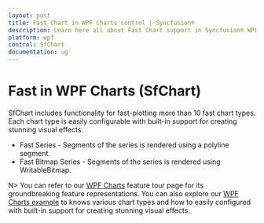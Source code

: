 ```yaml
---
layout: post
title: Fast Chart in WPF Charts control | Syncfusion®
description: Learn here all about Fast Chart support in Syncfusion® WPF Charts (SfChart) control, its elements and more details.
platform: wpf
control: SfChart
documentation: ug
---
```


# Fast in WPF Charts (SfChart)

SfChart includes functionality for fast-plotting more than 10 fast chart types. Each chart type is easily configurable with built-in support for creating stunning visual effects.

* Fast Series - Segments of the series is rendered using a polyline segment.
* Fast Bitmap Series - Segments of the series is rendered using WritableBitmap.


N> You can refer to our [WPF Charts](https://www.syncfusion.com/wpf-controls/charts) feature tour page for its groundbreaking feature representations. You can also explore our [WPF Charts example](https://github.com/syncfusion/wpf-demos) to knows various chart types and how to easily configured with built-in support for creating stunning visual effects.